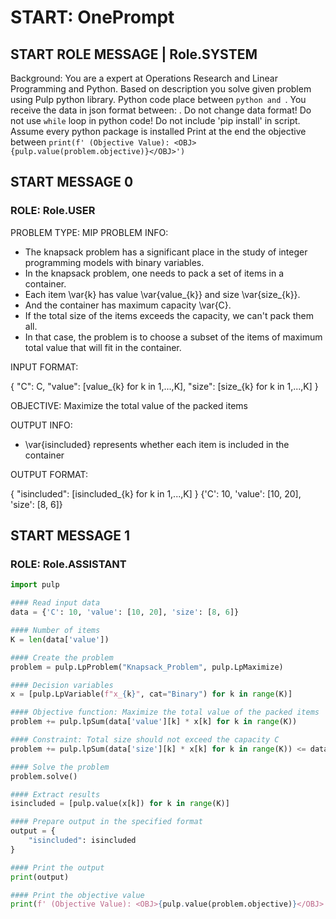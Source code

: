 # START: OnePrompt 
## START ROLE MESSAGE | Role.SYSTEM 
Background: You are a expert at Operations Research and Linear Programming and Python. Based on description you solve given problem using Pulp python library. Python code place between ```python and ```. You receive the data in json format between: <DATA></DATA>. Do not change data format! Do not use `while` loop in python code! Do not include 'pip install' in script. Assume every python package is installed Print at the end the objective between <OBJ></OBJ> `print(f' (Objective Value): <OBJ>{pulp.value(problem.objective)}</OBJ>')`  
## START MESSAGE 0 
### ROLE: Role.USER
<DESCRIPTION>
PROBLEM TYPE: MIP
PROBLEM INFO:

- The knapsack problem has a significant place in the study of integer programming models with binary variables. 
- In the knapsack problem, one needs to pack a set of items in a container.
- Each item \var{k} has value \var{value_{k}} and size \var{size_{k}}.
- And the container has maximum capacity \var{C}. 
- If the total size of the items exceeds the capacity, we can't pack them all. 
- In that case, the problem is to choose a subset of the items of maximum total value that will fit in the container. 

INPUT FORMAT:

{
	"C": C,
	"value": [value_{k} for k in 1,...,K],
	"size": [size_{k} for k in 1,...,K]
}


OBJECTIVE: Maximize the total value of the packed items

OUTPUT INFO:

- \var{isincluded} represents whether each item is included in the container

OUTPUT FORMAT:

{
	"isincluded": [isincluded_{k} for k in 1,...,K]
}
</DESCRIPTION>
<DATA>
{'C': 10, 'value': [10, 20], 'size': [8, 6]}</DATA>


## START MESSAGE 1 
### ROLE: Role.ASSISTANT
```python
import pulp

#### Read input data
data = {'C': 10, 'value': [10, 20], 'size': [8, 6]}

#### Number of items
K = len(data['value'])

#### Create the problem
problem = pulp.LpProblem("Knapsack_Problem", pulp.LpMaximize)

#### Decision variables
x = [pulp.LpVariable(f"x_{k}", cat="Binary") for k in range(K)]

#### Objective function: Maximize the total value of the packed items
problem += pulp.lpSum(data['value'][k] * x[k] for k in range(K))

#### Constraint: Total size should not exceed the capacity C
problem += pulp.lpSum(data['size'][k] * x[k] for k in range(K)) <= data['C']

#### Solve the problem
problem.solve()

#### Extract results
isincluded = [pulp.value(x[k]) for k in range(K)]

#### Prepare output in the specified format
output = {
    "isincluded": isincluded
}

#### Print the output
print(output)

#### Print the objective value
print(f' (Objective Value): <OBJ>{pulp.value(problem.objective)}</OBJ>')
```

